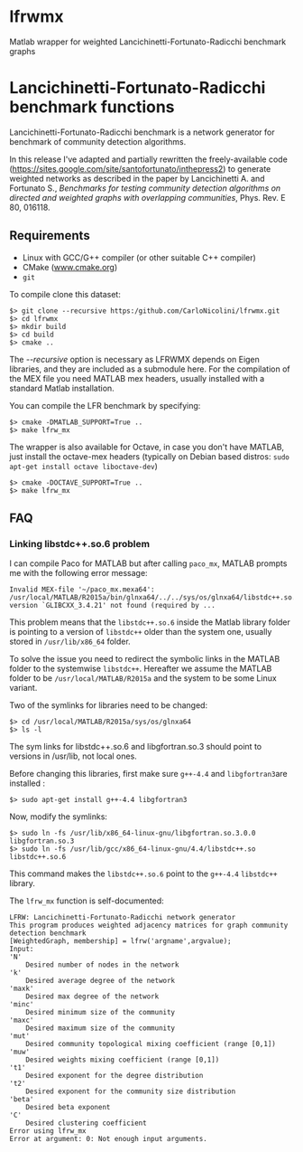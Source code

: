 # lfrwmx
Matlab wrapper for weighted Lancichinetti-Fortunato-Radicchi benchmark graphs

# Lancichinetti-Fortunato-Radicchi benchmark functions
Lancichinetti-Fortunato-Radicchi benchmark is a network generator for benchmark of community detection algorithms.

In this release I've adapted and partially rewritten the freely-available code (https://sites.google.com/site/santofortunato/inthepress2) to generate weighted networks as described in the paper by Lancichinetti A. and Fortunato S., *Benchmarks for testing community detection algorithms on directed and weighted graphs with overlapping communities*, Phys. Rev. E 80, 016118.

## Requirements
- Linux with GCC/G++ compiler (or other suitable C++ compiler)
- CMake (www.cmake.org)
- `git`

To compile clone this dataset:

    $> git clone --recursive https:/github.com/CarloNicolini/lfrwmx.git
    $> cd lfrwmx
    $> mkdir build
    $> cd build
    $> cmake ..

The *--recursive* option is necessary as LFRWMX depends on Eigen libraries, and they are included as a submodule here.
For the compilation of the MEX file you need MATLAB mex headers, usually installed with a standard Matlab installation.

You can compile the LFR benchmark by specifying:

    $> cmake -DMATLAB_SUPPORT=True ..
    $> make lfrw_mx

The wrapper is also available for Octave, in case you don't have MATLAB, just install the octave-mex headers (typically on Debian based distros: `sudo apt-get install octave liboctave-dev`)

    $> cmake -DOCTAVE_SUPPORT=True ..
    $> make lfrw_mx

## FAQ

### Linking libstdc++.so.6 problem

I can compile Paco for MATLAB but after calling `paco_mx`, MATLAB prompts me with the following error message:

```
Invalid MEX-file '~/paco_mx.mexa64': /usr/local/MATLAB/R2015a/bin/glnxa64/../../sys/os/glnxa64/libstdc++.so.6: version `GLIBCXX_3.4.21' not found (required by ...
```

This problem means that the `libstdc++.so.6` inside the Matlab library folder is pointing to a version of `libstdc++` older than the system one, usually stored in `/usr/lib/x86_64` folder.

To solve the issue you need to redirect the symbolic links in the MATLAB folder to the systemwise `libstdc++`. Hereafter we assume the MATLAB folder to be `/usr/local/MATLAB/R2015a` and the system to be some Linux variant.

Two of the symlinks for libraries need to be changed:

```
$> cd /usr/local/MATLAB/R2015a/sys/os/glnxa64
$> ls -l
```

The sym links for libstdc++.so.6 and libgfortran.so.3 should point to versions in /usr/lib, not local ones.


Before changing this libraries, first make sure `g++-4.4` and `libgfortran3`are installed :

```
$> sudo apt-get install g++-4.4 libgfortran3
```

Now, modify the symlinks:

```
$> sudo ln -fs /usr/lib/x86_64-linux-gnu/libgfortran.so.3.0.0 libgfortran.so.3
$> sudo ln -fs /usr/lib/gcc/x86_64-linux-gnu/4.4/libstdc++.so libstdc++.so.6
```

This command makes the `libstdc++.so.6` point to the `g++-4.4` `libstdc++` library.


The `lfrw_mx` function is self-documented:

    LFRW: Lancichinetti-Fortunato-Radicchi network generator
    This program produces weighted adjacency matrices for graph community detection benchmark
    [WeightedGraph, membership] = lfrw('argname',argvalue);
    Input:
    'N'
        Desired number of nodes in the network
    'k'
        Desired average degree of the network
    'maxk'
        Desired max degree of the network
    'minc'
        Desired minimum size of the community
    'maxc'
        Desired maximum size of the community
    'mut'
        Desired community topological mixing coefficient (range [0,1])
    'muw'
        Desired weights mixing coefficient (range [0,1])
    't1'
        Desired exponent for the degree distribution
    't2'
        Desired exponent for the community size distribution
    'beta'
        Desired beta exponent
    'C'
        Desired clustering coefficient
    Error using lfrw_mx
    Error at argument: 0: Not enough input arguments. 
